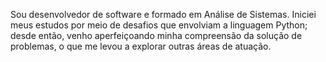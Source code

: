 Sou desenvolvedor de software e formado em Análise de Sistemas. Iniciei meus estudos por meio de desafios que envolviam a linguagem Python; desde então, venho aperfeiçoando minha compreensão da solução de problemas, o que me levou a explorar outras áreas de atuação.